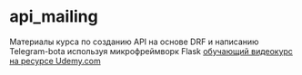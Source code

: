 # api_mailing
Материалы курса по созданию API на основе DRF и написанию Telegram-botа используя микрофреймворк Flask
[обучающий видеокурс на ресурсе Udemy.com](https://www.udemy.com/crete-api-with-django-rest-framework-and-telegram-bot/)
